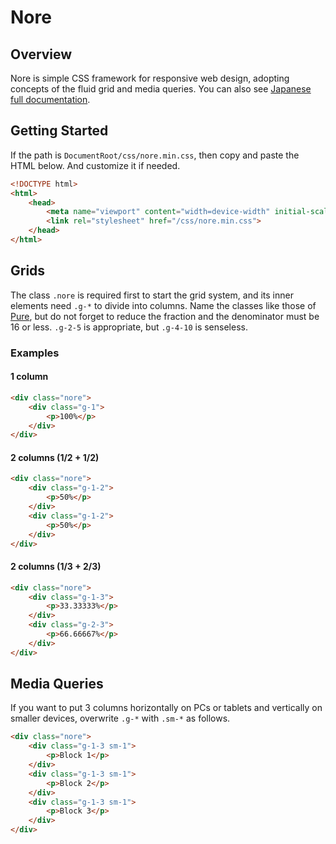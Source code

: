 # Nore

## Overview

Nore is simple CSS framework for responsive web design, adopting concepts of the fluid grid and media queries. You can also see [Japanese full documentation](http://wazly.net/app/nore).

## Getting Started

If the path is `DocumentRoot/css/nore.min.css`, then copy and paste the HTML below. And customize it if needed.

```html
<!DOCTYPE html>
<html>
    <head>
        <meta name="viewport" content="width=device-width" initial-scale="1" maximum-scale="1" user-scalable="no">
        <link rel="stylesheet" href="/css/nore.min.css">
    </head>
</html>
```

## Grids

The class `.nore` is required first to start the grid system, and its inner elements need `.g-*` to divide into columns.
Name the classes like those of [Pure](http://purecss.io/grids/), but do not forget to reduce the fraction and the denominator must be 16 or less.
`.g-2-5` is appropriate, but `.g-4-10` is senseless.

### Examples

#### 1 column

```html
<div class="nore">
    <div class="g-1">
        <p>100%</p>
    </div>
</div>
```

#### 2 columns (1/2 + 1/2)

```html
<div class="nore">
    <div class="g-1-2">
        <p>50%</p>
    </div>
    <div class="g-1-2">
        <p>50%</p>
    </div>
</div>
```

#### 2 columns (1/3 + 2/3)

```html
<div class="nore">
    <div class="g-1-3">
        <p>33.33333%</p>
    </div>
    <div class="g-2-3">
        <p>66.66667%</p>
    </div>
</div>
```

## Media Queries

If you want to put 3 columns horizontally on PCs or tablets and vertically on smaller devices, overwrite `.g-*` with `.sm-*` as follows.

```html
<div class="nore">
    <div class="g-1-3 sm-1">
        <p>Block 1</p>
    </div>
    <div class="g-1-3 sm-1">
        <p>Block 2</p>
    </div>
    <div class="g-1-3 sm-1">
        <p>Block 3</p>
    </div>
</div>
```
